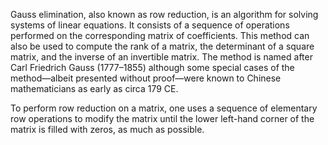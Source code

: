 Gauss elimination, also known as row reduction, is an algorithm for solving systems of linear equations. It consists of a sequence of operations performed on the corresponding matrix of coefficients. This method can also be used to compute the rank of a matrix, the determinant of a square matrix, and the inverse of an invertible matrix. The method is named after Carl Friedrich Gauss (1777–1855) although some special cases of the method—albeit presented without proof—were known to Chinese mathematicians as early as circa 179 CE.

To perform row reduction on a matrix, one uses a sequence of elementary row operations to modify the matrix until the lower left-hand corner of the matrix is filled with zeros, as much as possible.
